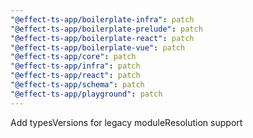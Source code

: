 ```yaml
---
"@effect-ts-app/boilerplate-infra": patch
"@effect-ts-app/boilerplate-prelude": patch
"@effect-ts-app/boilerplate-react": patch
"@effect-ts-app/boilerplate-vue": patch
"@effect-ts-app/core": patch
"@effect-ts-app/infra": patch
"@effect-ts-app/react": patch
"@effect-ts-app/schema": patch
"@effect-ts-app/playground": patch
---
```


Add typesVersions for legacy moduleResolution support
